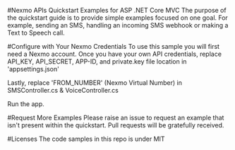 #Nexmo APIs Quickstart Examples for ASP .NET Core MVC
The purpose of the quickstart guide is to provide simple examples focused on one goal. For example, sending an SMS, handling an incoming SMS webhook or making a Text to Speech call.

#Configure with Your Nexmo Credentials 
To use this sample you will first need a Nexmo account. Once you have your own API credentials, replace API_KEY, API_SECRET, APP-ID, and private.key file location in 'appsettings.json'

Lastly, replace 'FROM_NUMBER' (Nexmo Virtual Number) in SMSController.cs & VoiceController.cs

Run the app.

#Request More Examples
Please raise an issue to request an example that isn't present within the quickstart. Pull requests will be gratefully received.

#Licenses
The code samples in this repo is under MIT
